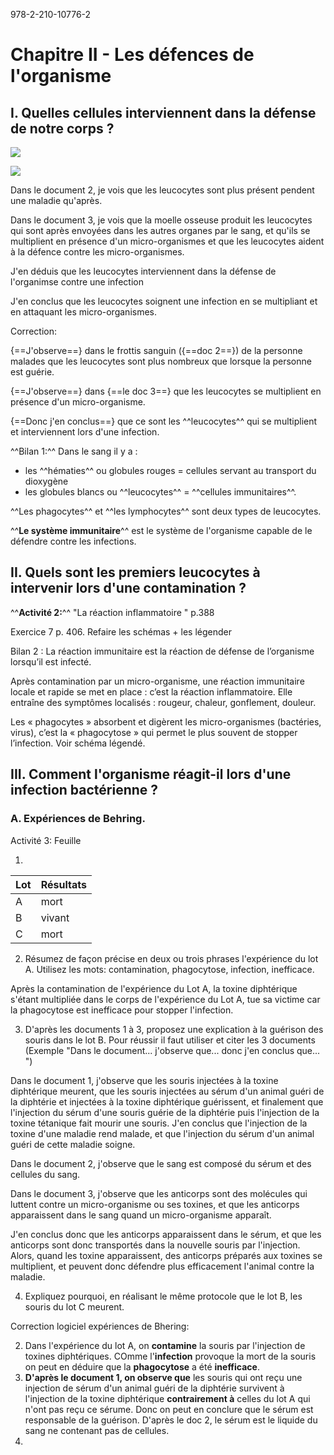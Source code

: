 978-2-210-10776-2
# Chapitre II - Les défences de l'organisme
## I. Quelles cellules interviennent dans la défense de notre corps ?

![](../assets/scans/2024-sept-13-1.png)

![](../assets/scans/2024-sept-13-2.png)

Dans le document 2, je vois que les leucocytes sont plus présent pendent une maladie qu'après. 

Dans le document 3, je vois que la moelle osseuse produit les leucocytes qui sont après envoyées dans les autres organes par le sang, et qu'ils se multiplient en présence d'un micro-organismes et que les leucocytes aident à la défence contre les micro-organismes.

J'en déduis que les leucocytes interviennent dans la défense de l'organimse contre une infection

J'en conclus que les leucocytes soignent une infection en se multipliant et en attaquant les micro-organismes.

Correction: 

{==J'observe==} dans le frottis sanguin ({==doc 2==}) de la personne malades que les leucocytes sont plus nombreux que lorsque la personne est guérie.

{==J'observe==} dans {==le doc 3==} que les leucocytes se multiplient en présence d'un micro-organisme.

{==Donc j'en conclus==} que ce sont les ^^leucocytes^^ qui se multiplient et interviennent lors d'une infection.

^^Bilan 1:^^ 
Dans le sang il y a :
- les ^^hématies^^ ou globules rouges = cellules servant au transport du dioxygène
- les globules blancs ou ^^leucocytes^^ = ^^cellules immunitaires^^.

^^Les phagocytes^^ et ^^les lymphocytes^^ sont deux types de leucocytes.

^^**Le système immunitaire**^^ est le système de l'organisme capable de le défendre contre les infections.

## II. Quels sont les premiers leucocytes à intervenir lors d'une contamination ?

^^**Activité 2:**^^ "La réaction inflammatoire " p.388

Exercice 7 p. 406. Refaire les schémas + les légender


Bilan 2 : La réaction immunitaire est la réaction de défense de l’organisme lorsqu’il est infecté.

Après contamination par un micro-organisme, une réaction immunitaire locale et rapide se met en place : c’est la réaction inflammatoire. Elle entraîne des symptômes localisés : rougeur, chaleur, gonflement, douleur.

Les « phagocytes » absorbent et digèrent les micro-organismes (bactéries, virus), c’est la «&nbsp;phagocytose » qui permet le plus souvent de stopper l’infection. Voir schéma légendé.

## III. Comment l'organisme réagit-il lors d'une infection bactérienne ?
### A. Expériences de Behring.

Activité 3: Feuille

1. 
| Lot | Résultats |
|-----|-----------|
|  A  |   mort    |
|  B  |   vivant  |
|  C  |  mort     |

2. Résumez de façon précise en deux ou trois phrases l'expérience du lot A. Utilisez les mots: contamination, phagocytose, infection, inefficace.

Après la contamination de l'expérience du Lot A, la toxine diphtérique s'étant multipliée dans le corps de l'expérience du Lot A, tue sa victime car la phagocytose est inefficace pour stopper l'infection.

3. D'après les documents 1 à 3, proposez une explication à la guérison des souris dans le lot B. Pour réussir il faut utiliser et citer les 3 documents (Exemple "Dans le document... j'observe que... donc j'en conclus que... ")

Dans le document 1, j'observe que les souris injectées à la toxine diphtérique meurent, que les souris injectées au sérum d'un animal guéri de la diphtérie et injectées à la toxine diphtérique guérissent, et finalement que l'injection du sérum d'une souris guérie de la diphtérie puis l'injection de la toxine tétanique fait mourir une souris. J'en conclus que l'injection de la toxine d'une maladie rend malade, et que l'injection du sérum d'un animal guéri de cette maladie soigne. 

Dans le document 2, j'observe que le sang est composé du sérum et des cellules du sang.

Dans le document 3, j'observe que les anticorps sont des molécules qui luttent contre un micro-organisme ou ses toxines, et que les anticorps apparaissent dans le sang quand un micro-organisme apparaît.

J'en conclus donc que les anticorps apparaissent dans le sérum, et que les anticorps sont donc transportés dans la nouvelle souris par l'injection. Alors, quand les toxine apparaissent, des anticorps préparés aux toxines se multiplient, et peuvent donc défendre plus efficacement l'animal contre la maladie.

4. Expliquez pourquoi, en réalisant le même protocole que le lot B, les souris du lot C meurent.

Correction logiciel expériences de Bhering:

2. Dans l'expérience du lot A, on **contamine** la souris par l'injection de toxines diphtériques. COmme l'**infection** provoque la mort de la souris on peut en déduire que la **phagocytose** a été **inefficace**.
3. **D'après le document 1, on observe que** les souris qui ont reçu une injection de sérum d'un animal guéri de la diphtérie survivent à l'injection de la toxine diphtérique **contrairement à** celles du lot A qui n'ont pas reçu ce sérume. Donc on peut en conclure que le sérum est responsable de la guérison.
D'après le doc 2, le sérum est le liquide du sang ne contenant pas de cellules.
4. 